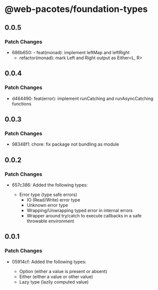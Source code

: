 # @web-pacotes/foundation-types

## 0.0.5

### Patch Changes

- 686b650: - feat(monad): implement leftMap and leftRight
  - refactor(monad): mark Left and Right output as Either<L, R>

## 0.0.4

### Patch Changes

- d464490: feat(error): implement runCatching and runAsyncCatching functions

## 0.0.3

### Patch Changes

- 98348f1: chore: fix package not bundling as module

## 0.0.2

### Patch Changes

- 657c386: Added the following types:

  - Error type (type safe errors)
    - IO (Read/Write) error type
    - Unknown error type
    - Wrapping/Unwrapping typed error in internal errors
    - Wrapper around try/catch to execute callbacks in a safe throwable environment

## 0.0.1

### Patch Changes

- 05914cf: Added the following types:

  - Option (either a value is present or absent)
  - Either (either a value or other value)
  - Lazy type (lazily computed value)
